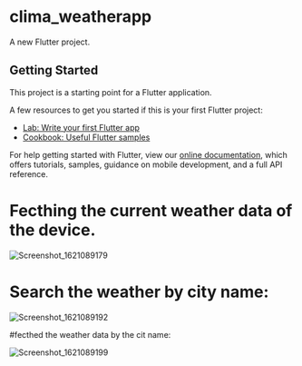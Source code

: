 # clima_weatherapp

A new Flutter project.

## Getting Started

This project is a starting point for a Flutter application.

A few resources to get you started if this is your first Flutter project:

- [Lab: Write your first Flutter app](https://flutter.dev/docs/get-started/codelab)
- [Cookbook: Useful Flutter samples](https://flutter.dev/docs/cookbook)

For help getting started with Flutter, view our
[online documentation](https://flutter.dev/docs), which offers tutorials,
samples, guidance on mobile development, and a full API reference.

# Fecthing the current weather data of the device.

![Screenshot_1621089179](https://user-images.githubusercontent.com/41040479/118365061-f9a02d00-b54f-11eb-83ab-b36f642cb2b7.png)



# Search the weather by city name: 

![Screenshot_1621089192](https://user-images.githubusercontent.com/41040479/118365105-2ce2bc00-b550-11eb-8625-9b0e376c5bcf.png)


#fecthed the weather data by the cit name: 

![Screenshot_1621089199](https://user-images.githubusercontent.com/41040479/118365121-4421a980-b550-11eb-90ce-5ce97bdda138.png)

